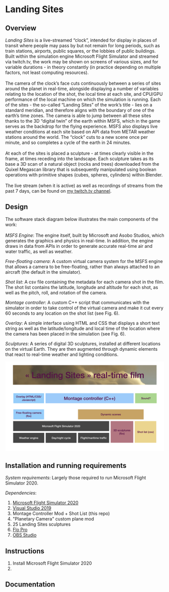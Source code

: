 # Landing Sites
 
## Overview

*Landing Sites* is a live-streamed “clock”, intended for display in places of transit where people may pass by but not remain for long periods, such as train stations, airports, public squares, or the lobbies of public buildings. Built within the simulation engine Microsoft Flight Simulator and streamed via twitch.tv, the work may be shown on screens of various sizes, and for variable durations - in theory constantly (in practice depending on multiple factors, not least computing resources).   
</br>
The camera of the clock’s face cuts continuously between a series of sites around the planet in real-time, alongside displaying a number of variables relating to the location of the shot, the local time at each site, and CPU/GPU performance of the local machine on which the simulation is running. Each of the sites - the so-called “Landing Sites” of the work’s title - lies on a standard meridian, and therefore aligns with the boundary of one of the earth’s time zones. The camera is able to jump between all these sites thanks to the 3D “digital twin” of the earth within MSFS, which in the game serves as the backdrop for the flying experience. MSFS also displays live weather conditions at each site based on API data from METAR weather stations around the world. The “clock” cuts to a new scene once per minute, and so completes a cycle of the earth in 24 minutes.  
</br>
At each of the sites is placed a sculpture - at times clearly visible in the frame, at times receding into the landscape. Each sculpture takes as its base a 3D scan of a natural object (rocks and trees) downloaded from the Quixel Megascan library that is subsequently manipulated using boolean operations with primitive shapes (cubes, spheres, cylinders) within Blender.  
</br>
The live stream (when it is active) as well as recordings of streams from the past 7 days, can be found on [my twitch.tv channel](https://www.twitch.tv/alex_walmsley).

## Design

The software stack diagram below illustrates the main components of the work:  
</br>
*MSFS Engine*: The engine itself, built by Microsoft and Asobo Studios, which generates the graphics and physics in real-time. In addition, the engine draws in data from APIs in order to generate accurate real-time air and water traffic, as well as weather.

*Free-floating camera*: A custom virtual camera system for the MSFS engine that allows a camera to be free-floating, rather than always attached to an aircraft (the default in the simulator).

*Shot list*: A csv file containing the metadata for each camera shot in the film. The shot list contains the latitude, longitude and altitude for each shot, as well as the pitch, roll, and rotation of the camera.

*Montage controller*: A custom C++ script that communicates with the simulator in order to take control of the virtual camera and make it cut every 60 seconds to any location on the shot list (see Fig. 6).

*Overlay*: A simple interface using HTML and CSS that displays a short text string as well as the latitude/longitude and local time of the location where the camera has been placed in the simulation (see Fig. 6).

*Sculptures*: A series of digital 3D sculptures, installed at different locations on the virtual Earth. They are then augmented through dynamic elements that react to real-time weather and lighting conditions.

![Landing Sites Stack Diagram](https://github.com/pardeewalmsley/Landing-Sites/blob/main/Fig5_Software_Stack_Diagram.png)

## Installation and running requirements

*System requirements*: Largely those required to run Microsoft Flight Simulator 2020.  

*Dependencies*:  
 1. [Microsoft Flight Simulator 2020](https://store.steampowered.com/app/1250410/Microsoft_Flight_Simulator_40th_Anniversary_Edition/)
 2. [Visual Studio 2019](https://visualstudio.microsoft.com/de/vs/older-downloads/)
 3. Montage Controller Mod + Shot List (this repo)
 4. "Planetary Camera" custom plane mod
 5. 25 Landing Sites sculptures
 6. [Flo Pro](https://parallel42.com/products/flow-pro?srsltid=AfmBOop1qH8QfSUyRVL0LMlCY8DrzdT2A-HieRiTgn3Qff3bmUMrgrth)
 7. [OBS Studio](https://obsproject.com/)  

## Instructions

 1. Install Microsoft Flight Simulator 2020
 2. 

## Documentation
